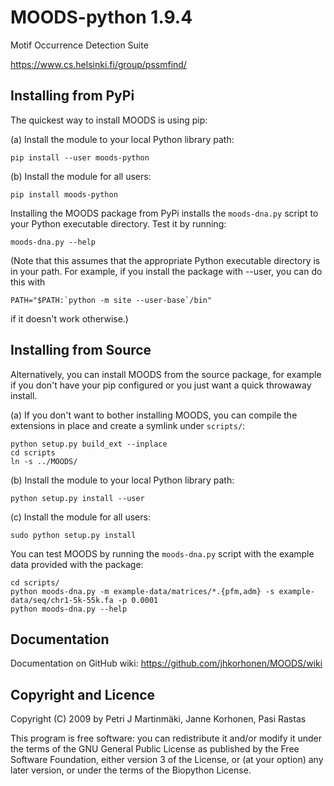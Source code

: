 MOODS-python 1.9.4
==================

Motif Occurrence Detection Suite

https://www.cs.helsinki.fi/group/pssmfind/


Installing from PyPi
--------------------

The quickest way to install MOODS is using pip:

(a) Install the module to your local Python library path:

    pip install --user moods-python

(b) Install the module for all users:

    pip install moods-python

Installing the MOODS package from PyPi installs the `moods-dna.py` script to
your Python executable directory. Test it by running:

    moods-dna.py --help

(Note that this assumes that the appropriate Python executable directory is in
your path. For example, if you install the package with --user, you can do this
with

    PATH="$PATH:`python -m site --user-base`/bin"

if it doesn't work otherwise.)


Installing from Source
----------------------

Alternatively, you can install MOODS from the source package, for example if you
don't have your pip configured or you just want a quick throwaway install.

(a) If you don't want to bother installing MOODS, you can compile the extensions
    in place and create a symlink under `scripts/`:

    python setup.py build_ext --inplace
    cd scripts
    ln -s ../MOODS/    

(b) Install the module to your local Python library path:

    python setup.py install --user

(c) Install the module for all users:

    sudo python setup.py install

You can test MOODS by running the `moods-dna.py` script with
the example data provided with the package:

    cd scripts/
    python moods-dna.py -m example-data/matrices/*.{pfm,adm} -s example-data/seq/chr1-5k-55k.fa -p 0.0001
    python moods-dna.py --help


Documentation
-------------

Documentation on GitHub wiki: https://github.com/jhkorhonen/MOODS/wiki


Copyright and Licence
---------------------

Copyright (C) 2009 by Petri J Martinmäki, Janne Korhonen, Pasi Rastas

This program is free software: you can redistribute it and/or modify
it under the terms of the GNU General Public License as published by
the Free Software Foundation, either version 3 of the License, or
(at your option) any later version, or under the terms of the Biopython
License.
